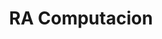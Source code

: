---
title: "RA Computacion"
url: /ciudad-autonoma-de-buenos-aires/ra-computacion/
shop: Computer
---